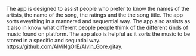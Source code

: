 The app is designed to assist people who prefer to know the names of the artists, the name of the song, the ratings and the the song title. The app sorts eveything in a mannered and sequential way. The app also assists as it also in know what different people people thimk of the different kinds of music found on platform. The app also is helpful as it sorts the music to be stored in a specific and sequntial way.  https://github.com/AlViNgOrE/Alvin_Gore.gitay.
